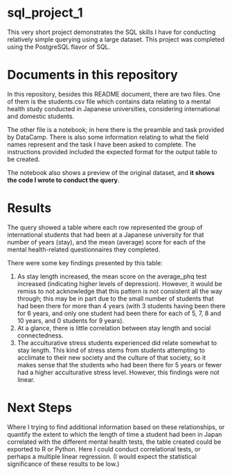 # sql_project_1
This very short project demonstrates the SQL skills I have for conducting relatively simple querying using a large dataset. This project was completed using the PostgreSQL flavor of SQL. 

# Documents in this repository

In this repository, besides this README document, there are two files. One of them is the students.csv file which contains data relating to a mental health study conducted in Japanese universities, considering international and domestic students. 

The other file is a notebook; in here there is the preamble and task provided by DataCamp. There is also some information relating to what the field names represent and the task I have been asked to complete. The instructions provided included the expected format for the output table to be created. 

The notebook also shows a preview of the original dataset, and **it shows the code I wrote to conduct the query**. 

# Results 

The query showed a table where each row represented the group of international students that had been at a Japanese university for that number of years (stay), and the mean (average) score for each of the mental health-related questionnaires they completed. 

There were some key findings presented by this table: 
1. As stay length increased, the mean score on the average_phq test increased (indicating higher levels of depression). However, it would be remiss to not acknowledge that this pattern is not consistent all the way through; this may be in part due to the small number of students that had been there for more than 4 years (with 3 students having been there for 6 years, and only one student had been there for each of 5, 7, 8 and 10 years, and 0 students for 9 years).
2. At a glance, there is little correlation between stay length and social connectedness.
3. The acculturative stress students experienced did relate somewhat to stay length. This kind of stress stems from students attempting to acclimate to their new society and the culture of that society, so it makes sense that the students who had been there for 5 years or fewer had a higher acculturative stress level. However, this findings were not linear.

# Next Steps 

Where I trying to find additional information based on these relationships, or quantify the extent to which the length of time a student had been in Japan correlated with the different mental health tests, the table created could be exported to R or Python. Here I could conduct correlational tests, or perhaps a multiple linear regression. (I would expect the statistical significance of these results to be low.) 
